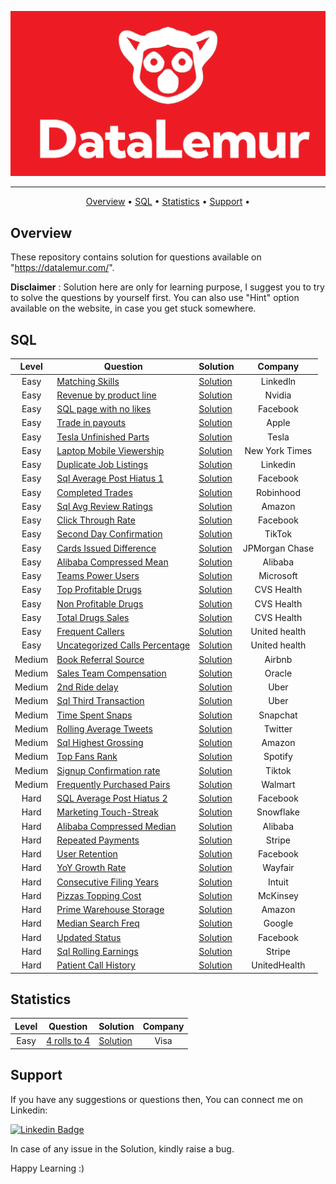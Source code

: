 ![Project Logo][dl_logo]

---

<p align="center">
  <a href="#overview">Overview</a> •
  <a href="#sql">SQL</a> •
  <a href="#statistics">Statistics</a> •
  <a href="#support">Support</a> •
</p>


## Overview
These repository contains solution for questions available on "https://datalemur.com/".

**Disclaimer** : Solution here are only for learning purpose, I suggest you to try to solve the questions by yourself first. You can also use "Hint" option available on the website, in case you get stuck somewhere.

## SQL

| Level | Question | Solution | Company |
|:------:|------|---------|:---------:|
| Easy | [Matching Skills](https://datalemur.com/questions/matching-skills) | [Solution](SQL/Easy/matching-skills.sql) | Linkedln |
| Easy | [Revenue by product line](https://datalemur.com/questions/revenue-by-product-line) | [Solution](SQL/Easy/revenue-by-product-line.sql)| Nvidia |
| Easy | [SQL page with no likes](https://datalemur.com/questions/sql-page-with-no-likes) | [Solution](SQL/Easy/sql-page-with-no-likes.sql)| Facebook |
| Easy | [Trade in payouts](https://datalemur.com/questions/trade-in-payouts) | [Solution](SQL/Easy/trade-in-payouts.sql)| Apple |
| Easy | [Tesla Unfinished Parts](https://datalemur.com/questions/tesla-unfinished-parts) | [Solution](SQL/Easy/tesla-unfinished-parts.sql)| Tesla |
| Easy | [Laptop Mobile Viewership](https://datalemur.com/questions/laptop-mobile-viewership) | [Solution](SQL/Easy/laptop-mobile-viewership.sql)| New York Times |
| Easy | [Duplicate Job Listings](https://datalemur.com/questions/duplicate-job-listings) | [Solution](SQL/Easy/duplicate-job-listings.sql)| Linkedin |
| Easy | [Sql Average Post Hiatus 1](https://datalemur.com/questions/sql-average-post-hiatus-1) | [Solution](SQL/Easy/sql-average-post-hiatus-1.sql)| Facebook |
| Easy | [Completed Trades](https://datalemur.com/questions/completed-trades) | [Solution](SQL/Easy/completed-trades.sql)| Robinhood |
| Easy | [Sql Avg Review Ratings](https://datalemur.com/questions/sql-avg-review-ratings) | [Solution](SQL/Easy/sql-avg-review-ratings.sql)| Amazon |
| Easy | [Click Through Rate](https://datalemur.com/questions/click-through-rate) | [Solution](SQL/Easy/click-through-rate.sql)| Facebook |
| Easy | [Second Day Confirmation](https://datalemur.com/questions/second-day-confirmation) | [Solution](SQL/Easy/second-day-confirmation.sql)| TikTok |
| Easy | [Cards Issued Difference](https://datalemur.com/questions/cards-issued-difference) | [Solution](SQL/Easy/cards-issued-difference.sql)| JPMorgan Chase |
| Easy | [Alibaba Compressed Mean](https://datalemur.com/questions/alibaba-compressed-mean) | [Solution](SQL/Easy/alibaba-compressed-mean.sql)| Alibaba |
| Easy | [Teams Power Users](https://datalemur.com/questions/teams-power-users) | [Solution](SQL/Easy/teams-power-users.sql)| Microsoft |
| Easy | [Top Profitable Drugs](https://datalemur.com/questions/top-profitable-drugs) | [Solution](SQL/Easy/top-profitable-drugs.sql)| CVS Health |
| Easy | [Non Profitable Drugs](https://datalemur.com/questions/non-profitable-drugs) | [Solution](SQL/Easy/non-profitable-drugs.sql)| CVS Health |
| Easy | [Total Drugs Sales](https://datalemur.com/questions/total-drugs-sales) | [Solution](SQL/Easy/total-drugs-sales.sql)| CVS Health |
| Easy | [Frequent Callers](https://datalemur.com/questions/frequent-callers) | [Solution](SQL/Easy/frequent-callers.sql)| United health |
| Easy | [Uncategorized Calls Percentage](https://datalemur.com/questions/uncategorized-calls-percentage) | [Solution](SQL/Easy/uncategorized-calls-percentage.sql)| United health |
| Medium | [Book Referral Source](https://datalemur.com/questions/booking-referral-source) | [Solution](SQL/Medium/booking-referralsource.sql)| Airbnb |
| Medium | [Sales Team Compensation](https://datalemur.com/questions/sales-team-compensation) | [Solution](SQL/Medium/sales-team-compensation.sql)| Oracle |
| Medium | [2nd Ride delay](https://datalemur.com/questions/2nd-ride-delay) | [Solution](SQL/Medium/2nd-ride-delay.sql)| Uber |
| Medium | [Sql Third Transaction](https://datalemur.com/questions/sql-third-transaction) | [Solution](SQL/Medium/sql-third-transaction.sql)| Uber |
| Medium | [Time Spent Snaps](https://datalemur.com/questions/time-spent-snaps) | [Solution](SQL/Medium/time-spent-snaps.sql)| Snapchat |
| Medium | [Rolling Average Tweets](https://datalemur.com/questions/rolling-average-tweets) | [Solution](SQL/Medium/rolling-average-tweets.sql)| Twitter |
| Medium | [Sql Highest Grossing](https://datalemur.com/questions/sql-highest-grossing) | [Solution](SQL/Medium/sql-highest-grossing.sql)| Amazon |
| Medium | [Top Fans Rank](https://datalemur.com/questions/top-fans-rank) | [Solution](SQL/Medium/top-fans-rank.sql)| Spotify |
| Medium | [Signup Confirmation rate](https://datalemur.com/questions/signup-confirmation-rate) | [Solution](SQL/Medium/signup-confirmation-rate.sql)| Tiktok |
| Medium | [Frequently Purchased Pairs](https://datalemur.com/questions/frequently-purchased-pairs) | [Solution](SQL/Medium/frequently-purchased-pairs.sql)| Walmart |
| Hard | [SQL Average Post Hiatus 2](https://datalemur.com/questions/sql-average-post-hiatus-2) | [Solution](SQL/Hard/sql-average-post-hiatus-2.sql)| Facebook |
| Hard | [Marketing Touch-Streak](https://datalemur.com/questions/marketing-touch-streak) | [Solution](SQL/Hard/marketing-touch-streak.sql) | Snowflake
| Hard | [Alibaba Compressed Median](https://datalemur.com/questions/alibaba-compressed-median) | [Solution](SQL/Hard/alibaba-compressed-median.sql) | Alibaba
| Hard | [Repeated Payments](https://datalemur.com/questions/repeated-payments) | [Solution](SQL/Hard/repeated-payments.sql) | Stripe
| Hard | [User Retention](https://datalemur.com/questions/user-retention) | [Solution](SQL/Hard/user-retention.sql) | Facebook
| Hard | [YoY Growth Rate](https://datalemur.com/questions/user-yoy-growth-rate) | [Solution](SQL/Hard/yoy-growth-rate.sql) | Wayfair
| Hard | [Consecutive Filing Years](https://datalemur.com/questions/consecutive-filing-years) | [Solution](SQL/Hard/consecutive-filing-years.sql) | Intuit
| Hard | [Pizzas Topping Cost](https://datalemur.com/questions/pizzas-topping-cost) | [Solution](SQL/Hard/pizzas-topping-cost.sql) | McKinsey
| Hard | [Prime Warehouse Storage](https://datalemur.com/questions/prime-warehouse-storage) | [Solution](SQL/Hard/prime-warehouse-storage.sql) | Amazon
| Hard | [Median Search Freq](https://datalemur.com/questions/median-search-freq) | [Solution](SQL/Hard/median-search-freq.sql) | Google
| Hard | [Updated Status](https://datalemur.com/questions/updated-status) | [Solution](SQL/Hard/updated-status.sql) | Facebook
| Hard | [Sql Rolling Earnings](https://datalemur.com/questions/sql-rolling-earnings) | [Solution](SQL/Hard/sql-rolling-earnings.sql) | Stripe
| Hard | [Patient Call History](https://datalemur.com/questions/patient-call-history) | [Solution](SQL/Hard/patient-call-history.sql) | UnitedHealth


## Statistics

| Level | Question | Solution | Company |
|:------:|------|---------|:---------:|
| Easy | [4 rolls to 4](https://datalemur.com/questions/4-rolls-to-4) | [Solution](Statistics/Easy/4-rolls-to-4.ipynb) | Visa |


## Support

If you have any suggestions or questions then, You can connect me on Linkedin:

[![Linkedin Badge][linkedinbadge]][linkedin]

In case of any issue in the Solution, kindly raise a bug.

Happy Learning :)


<!-- Image Links -->
[dl_logo]: images/data_lemur.png

<!-- Profile Links -->
[linkedin]: https://www.linkedin.com/in/tajinder-55/

<!-- Shields Profile Links -->
[linkedinbadge]: https://img.shields.io/badge/linkedin-blue?logo=linkedin